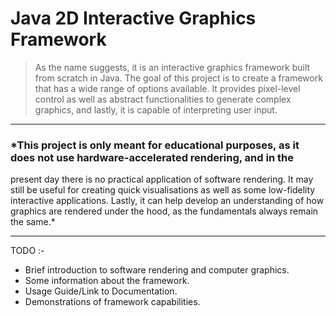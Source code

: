 # Java 2D Interactive Graphics Framework

> As the name suggests, it is an interactive graphics framework built from scratch in Java. The goal of this project is
> to create a framework that has a wide range of options available. It provides pixel-level control as well as abstract
> functionalities to generate complex graphics, and lastly, it is capable of interpreting user input.

---

### *This project is only meant for educational purposes, as it does not use hardware-accelerated rendering, and in the
present day there is no practical application of software rendering. It may still be useful for creating quick
visualisations as well as some low-fidelity interactive applications. Lastly, it can help develop an understanding of
how graphics are rendered under the hood, as the fundamentals always remain the same.*

---

TODO :-

- Brief introduction to software rendering and computer graphics.
- Some information about the framework.
- Usage Guide/Link to Documentation.
- Demonstrations of framework capabilities.